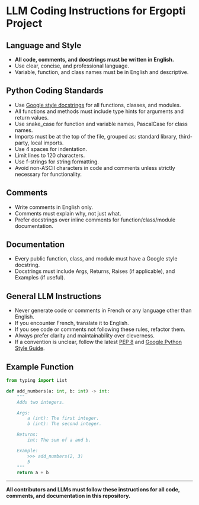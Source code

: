 # LLM Coding Instructions for Ergopti Project

## Language and Style
- **All code, comments, and docstrings must be written in English.**
- Use clear, concise, and professional language.
- Variable, function, and class names must be in English and descriptive.

## Python Coding Standards
- Use [Google style docstrings](https://google.github.io/styleguide/pyguide.html#38-comments-and-docstrings) for all functions, classes, and modules.
- All functions and methods must include type hints for arguments and return values.
- Use snake_case for function and variable names, PascalCase for class names.
- Imports must be at the top of the file, grouped as: standard library, third-party, local imports.
- Use 4 spaces for indentation.
- Limit lines to 120 characters.
- Use f-strings for string formatting.
- Avoid non-ASCII characters in code and comments unless strictly necessary for functionality.

## Comments
- Write comments in English only.
- Comments must explain why, not just what.
- Prefer docstrings over inline comments for function/class/module documentation.

## Documentation
- Every public function, class, and module must have a Google style docstring.
- Docstrings must include Args, Returns, Raises (if applicable), and Examples (if useful).

## General LLM Instructions
- Never generate code or comments in French or any language other than English.
- If you encounter French, translate it to English.
- If you see code or comments not following these rules, refactor them.
- Always prefer clarity and maintainability over cleverness.
- If a convention is unclear, follow the latest [PEP 8](https://peps.python.org/pep-0008/) and [Google Python Style Guide](https://google.github.io/styleguide/pyguide.html).

## Example Function
```python
from typing import List

def add_numbers(a: int, b: int) -> int:
    """
    Adds two integers.

    Args:
        a (int): The first integer.
        b (int): The second integer.

    Returns:
        int: The sum of a and b.

    Example:
        >>> add_numbers(2, 3)
        5
    """
    return a + b
```

---

**All contributors and LLMs must follow these instructions for all code, comments, and documentation in this repository.**
